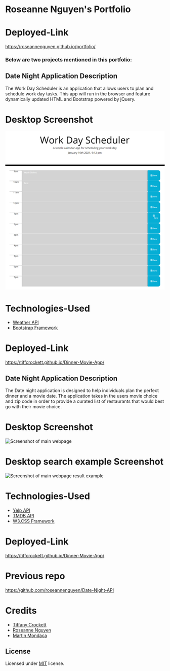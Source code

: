 # Roseanne Nguyen's Portfolio

# Deployed-Link

https://roseannenguyen.github.io/portfolio/

### Below are two projects mentioned in this portfolio:

## Date Night Application Description

The Work Day Scheduler is an application that allows users to plan and schedule work day tasks. This app will run in the browser and feature dynamically updated HTML and Bootstrap powered by jQuery.
# Desktop Screenshot
![Screenshot of main webpage](assets/work.PNG)

# Technologies-Used

* [Weather API](https://openweathermap.org/api)
* [Bootstrap Framework](https://getbootstrap.com/)

# Deployed-Link

https://tiffcrockett.github.io/Dinner-Movie-App/


## Date Night Application Description

The Date night application is designed to help individuals plan the perfect dinner and a movie date. The application takes in the users movie choice and zip code in order to provide a curated list of restaurants that would best go with their movie choice.
# Desktop Screenshot
![Screenshot of main webpage](https://github.com/tiffcrockett/Dinner-Movie-App/blob/main/images/desktop-screenshot.png?)

# Desktop search example Screenshot
![Screenshot of main webpage result example](images/desktop-search-result-sample-screenshot.png)

# Technologies-Used

* [Yelp API](https://www.yelp.com/developers/documentation/v3)
* [TMDB API](https://www.themoviedb.org/documentation/api)
* [W3.CSS Framework](https://www.w3schools.com/w3css/default.asp)

# Deployed-Link

https://tiffcrockett.github.io/Dinner-Movie-App/

# Previous repo

https://github.com/roseannenguyen/Date-Night-API

# Credits

* [Tiffany Crockett](https://github.com/tiffcrockett)
* [Roseanne Nguyen](https://github.com/roseannenguyen)
* [Martin Mondaca](https://github.com/martinmondaca)


## License
Licensed under [MIT](https://choosealicense.com/licenses/mit/) license.
